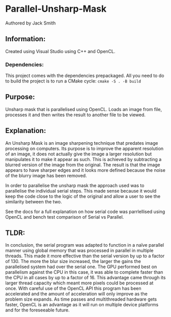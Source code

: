 # Parallel-Unsharp-Mask
Authored by Jack Smith

## Information:
Created using Visual Studio using C++ and OpenCL.

### Dependencies:
This project comes with the dependencies prepackaged. All you need to do to build the project is to run a CMake cycle:
`cmake -S . -B build`

## Purpose:
Unsharp mask that is parallelised using OpenCL. Loads an image from file, processes it and then writes the result to another file to be viewed.

## Explanation:
An Unsharp Mask is an image sharpening technique that predates image processing on computers. Its purpose is to improve the apparent resolution of an image, it does not actually give the image a larger resolution but manipulates it to make it appear as such. This is achieved by subtracting a blurred version of the image from the original. The result is that the image appears to have sharper edges and it looks more defined because the noise of the blurry image has been removed.

In order to parallelise the unsharp mask the approach used was to parallelise the individual serial steps. This made sense because it would keep the code close to the logic of the original and allow a user to see the similarity between the two.

See the docs for a full explanation on how serial code was parrlellised using OpenCL and bench test comparison of Serial vs Parallel.

## TLDR:
In conclusion, the serial program was adapted to function in a naïve parallel manner using global memory that was processed in parallel in multiple threads. This made it more effective than the serial version by up to a factor of 130. The more the blur size increased, the larger the gains the parallelised system had over the serial one. The GPU performed best on parallelism against the CPU in this case, it was able to complete faster than the CPU in all cases by up to a factor of 16. This advantage came through its larger thread capacity which meant more pixels could be processed at once. With careful use of the OpenCL API this program has been accelerated and the amount of acceleration will only improve as the problem size expands. As time passes and multithreaded hardware gets faster, OpenCL is an advantage as it will run on multiple device platforms and for the foreseeable future.

